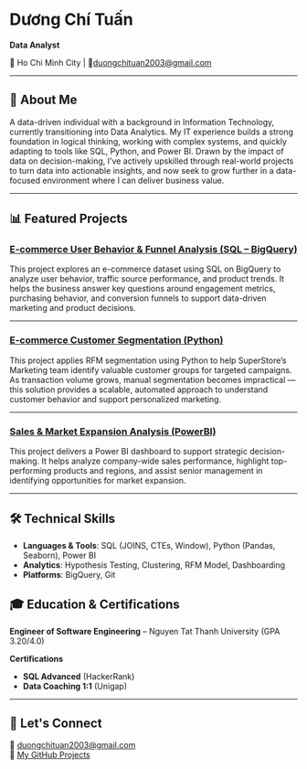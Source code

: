 # Dương Chí Tuấn
**Data Analyst**  

📍 Ho Chi Minh City | 📧duongchituan2003@gmail.com

---
## 👋 About Me

A data-driven individual with a background in Information Technology, currently transitioning into Data Analytics.
My IT experience builds a strong foundation in logical thinking, working with complex systems, and quickly adapting
to tools like SQL, Python, and Power BI. Drawn by the impact of data on decision-making, I’ve actively upskilled
through real-world projects to turn data into actionable insights, and now seek to grow further in a data-focused
environment where I can deliver business value.

---
## 📊 Featured Projects  
### [E-commerce User Behavior & Funnel Analysis (SQL – BigQuery)](https://github.com/Simbacodee/E-commerce-User-Behavior-And-Funnel-Analysis-SQL-BigQuery)  
This project explores an e-commerce dataset using SQL on BigQuery to analyze user behavior, traffic source performance, and product trends. It helps the business answer key questions around engagement metrics, purchasing behavior, and conversion funnels to support data-driven marketing and product decisions.  

---
### [E-commerce Customer Segmentation (Python)](https://github.com/Simbacodee/E-commerce-Customer-Segmentation-Python)  
This project applies RFM segmentation using Python to help SuperStore’s Marketing team identify valuable customer groups for targeted campaigns. As transaction volume grows, manual segmentation becomes impractical — this solution provides a scalable, automated approach to understand customer behavior and support personalized marketing.  

---
### [Sales & Market Expansion Analysis (PowerBI)](https://github.com/Simbacodee/Sales-And-Market-Expansion-Analysis-PowerBI)  
This project delivers a Power BI dashboard to support strategic decision-making. It helps analyze company-wide sales performance, highlight top-performing products and regions, and assist senior management in identifying opportunities for market expansion.  

---
## 🛠️ Technical Skills

- **Languages & Tools**: SQL (JOINS, CTEs, Window), Python (Pandas, Seaborn), Power BI  
- **Analytics**: Hypothesis Testing, Clustering, RFM Model, Dashboarding  
- **Platforms**: BigQuery, Git

## 🎓 Education & Certifications

**Engineer of Software Engineering** – Nguyen Tat Thanh University (GPA 3.20/4.0)  

**Certifications**  
- **SQL Advanced** (HackerRank)  
- **Data Coaching 1:1** (Unigap)

---

## 🤝 Let's Connect

💌 duongchituan2003@gmail.com  
📂 [My GitHub Projects](https://github.com/nguyenhoangdouyen?tab=repositories)

